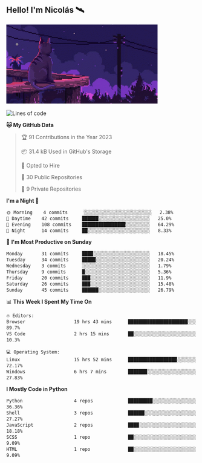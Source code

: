 <h2 align="left">Hello!  I'm Nicolás 🛰️</h2>
<p align="left"> <img src="https://github.com/nmayorga092/nmayorga092/blob/master/resources/miau.gif" width='400px' /></p>

<!--START_SECTION:waka-->
![Lines of code](https://img.shields.io/badge/From%20Hello%20World%20I%27ve%20Written-87%20Thousand%20lines%20of%20code-blue)

**🐱 My GitHub Data** 

> 🏆 91 Contributions in the Year 2023
 > 
> 📦 31.4 kB Used in GitHub's Storage 
 > 
> 💼 Opted to Hire
 > 
> 📜 30 Public Repositories 
 > 
> 🔑 9 Private Repositories  
 > 
**I'm a Night 🦉** 

```text
🌞 Morning    4 commits      ░░░░░░░░░░░░░░░░░░░░░░░░░   2.38% 
🌆 Daytime    42 commits     ██████░░░░░░░░░░░░░░░░░░░   25.0% 
🌃 Evening    108 commits    ████████████████░░░░░░░░░   64.29% 
🌙 Night      14 commits     ██░░░░░░░░░░░░░░░░░░░░░░░   8.33%

```
📅 **I'm Most Productive on Sunday** 

```text
Monday       31 commits     ████░░░░░░░░░░░░░░░░░░░░░   18.45% 
Tuesday      34 commits     █████░░░░░░░░░░░░░░░░░░░░   20.24% 
Wednesday    3 commits      ░░░░░░░░░░░░░░░░░░░░░░░░░   1.79% 
Thursday     9 commits      █░░░░░░░░░░░░░░░░░░░░░░░░   5.36% 
Friday       20 commits     ███░░░░░░░░░░░░░░░░░░░░░░   11.9% 
Saturday     26 commits     ███░░░░░░░░░░░░░░░░░░░░░░   15.48% 
Sunday       45 commits     ██████░░░░░░░░░░░░░░░░░░░   26.79%

```


📊 **This Week I Spent My Time On** 

```text
🔥 Editors: 
Browser                  19 hrs 43 mins      ██████████████████████░░░   89.7% 
VS Code                  2 hrs 15 mins       ██░░░░░░░░░░░░░░░░░░░░░░░   10.3%

💻 Operating System: 
Linux                    15 hrs 52 mins      ██████████████████░░░░░░░   72.17% 
Windows                  6 hrs 7 mins        ███████░░░░░░░░░░░░░░░░░░   27.83%

```

**I Mostly Code in Python** 

```text
Python                   4 repos             █████████░░░░░░░░░░░░░░░░   36.36% 
Shell                    3 repos             ██████░░░░░░░░░░░░░░░░░░░   27.27% 
JavaScript               2 repos             ████░░░░░░░░░░░░░░░░░░░░░   18.18% 
SCSS                     1 repo              ██░░░░░░░░░░░░░░░░░░░░░░░   9.09% 
HTML                     1 repo              ██░░░░░░░░░░░░░░░░░░░░░░░   9.09%

```



<!--END_SECTION:waka-->